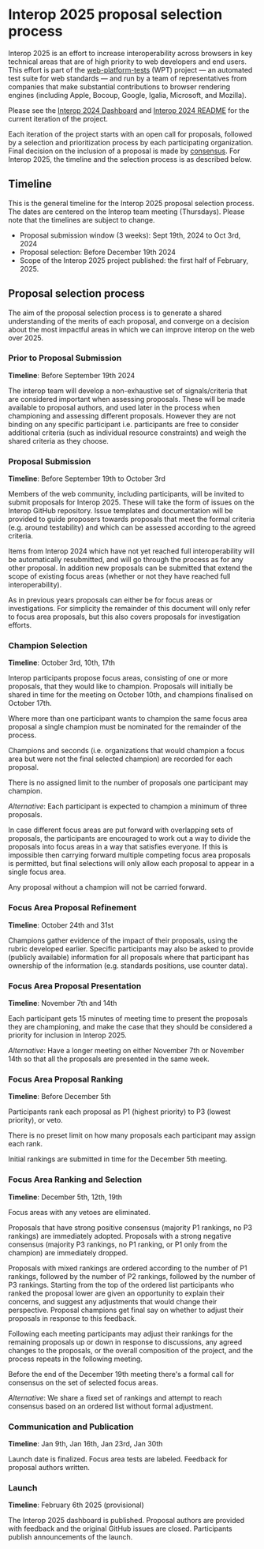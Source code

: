 # Interop 2025 proposal selection process

Interop 2025 is an effort to increase interoperability across browsers
in key technical areas that are of high priority to web developers and
end users. This effort is part of the
[web-platform-tests](https://github.com/web-platform-tests/wpt) (WPT)
project — an automated test suite for web standards — and run by a
team of representatives from companies that make substantial
contributions to browser rendering engines (including Apple, Bocoup,
Google, Igalia, Microsoft, and Mozilla).

Please see the [Interop 2024 Dashboard](https://wpt.fyi/interop-2024)
and [Interop 2024
README](https://github.com/web-platform-tests/interop/blob/main/2024/README.md)
for the current iteration of the project.

Each iteration of the project starts with an open call for proposals,
followed by a selection and prioritization process by each
participating organization. Final decision on the inclusion of a
proposal is made by
[consensus](https://github.com/web-platform-tests/interop/blob/main/charter.md#:~:text=The%20team%20makes%20decisions%20based%20on%20consensus.%20A%20decision%20has%20consensus%20if%20it%20has%20support%20from%20at%20least%20two%20participating%20organizations%20and%20no%20opposition). For
Interop 2025, the timeline and the selection process is as described
below.

## Timeline

This is the general timeline for the Interop 2025 proposal selection process. The dates are centered on the Interop team meeting (Thursdays). Please note that the timelines are subject to change.

*   Proposal submission window (3 weeks): Sept 19th, 2024 to Oct 3rd, 2024
*   Proposal selection: Before December 19th 2024
*   Scope of the Interop 2025 project published: the first half of February, 2025.

## Proposal selection process

The aim of the proposal selection process is to generate a shared
understanding of the merits of each proposal, and converge on a
decision about the most impactful areas in which we can improve
interop on the web over 2025.


### Prior to Proposal Submission

**Timeline**: Before September 19th 2024

The interop team will develop a non-exhaustive set of signals/criteria
that are considered important when assessing proposals. These will be
made available to proposal authors, and used later in the process when
championing and assessing different proposals. However they are not
binding on any specific participant i.e. participants are free to
consider additional criteria (such as individual resource constraints)
and weigh the shared criteria as they choose.

### Proposal Submission

**Timeline**: Before September 19th to October 3rd

Members of the web community, including participants, will be invited
to submit proposals for Interop 2025. These will take the form of
issues on the Interop GitHub repository. Issue templates and
documentation will be provided to guide proposers towards proposals
that meet the formal criteria (e.g. around testability) and which can
be assessed according to the agreed criteria.

Items from Interop 2024 which have not yet reached full
interoperability will be automatically resubmitted, and will go
through the process as for any other proposal. In addition new
proposals can be submitted that extend the scope of existing focus
areas (whether or not they have reached full interoperability).

As in previous years proposals can either be for focus areas or
investigations. For simplicity the remainder of this document will
only refer to focus area proposals, but this also covers proposals for
investigation efforts.

### Champion Selection

**Timeline**: October 3rd, 10th, 17th

Interop participants propose focus areas, consisting of one or more
proposals, that they would like to champion. Proposals will initially
be shared in time for the meeting on October 10th, and champions
finalised on October 17th.

Where more than one participant wants to champion the same focus area
proposal a single champion must be nominated for the remainder of the
process.

Champions and seconds (i.e. organizations that would champion a focus
area but were not the final selected champion) are recorded for each
proposal.

There is no assigned limit to the number of proposals one participant
may champion.

_Alternative_: Each participant is expected to champion a minimum of
three proposals.

In case different focus areas are put forward with overlapping sets of
proposals, the participants are encouraged to work out a way to divide
the proposals into focus areas in a way that satisfies everyone. If
this is impossible then carrying forward multiple competing focus area
proposals is permitted, but final selections will only allow each
proposal to appear in a single focus area.

Any proposal without a champion will not be carried forward.

### Focus Area Proposal Refinement

**Timeline**: October 24th and 31st

Champions gather evidence of the impact of their proposals, using the
rubric developed earlier. Specific participants may also be asked
to provide (publicly available) information for all proposals where
that participant has ownership of the information (e.g. standards
positions, use counter data).

### Focus Area Proposal Presentation

**Timeline**: November 7th and 14th

Each participant gets 15 minutes of meeting time to present the
proposals they are championing, and make the case that they should be
considered a priority for inclusion in Interop 2025.

_Alternative_: Have a longer meeting on either November 7th or November
14th so that all the proposals are presented in the same week.

### Focus Area Proposal Ranking

**Timeline**: Before December 5th

Participants rank each proposal as P1 (highest priority) to P3 (lowest
priority), or veto.

There is no preset limit on how many proposals each participant may
assign each rank.

Initial rankings are submitted in time for the December 5th meeting.

### Focus Area Ranking and Selection

**Timeline**: December 5th, 12th, 19th

Focus areas with any vetoes are eliminated.

Proposals that have strong positive consensus (majority P1 rankings,
no P3 rankings) are immediately adopted.  Proposals with a strong
negative consensus (majority P3 rankings, no P1 ranking, or P1 only
from the champion) are immediately dropped.

Proposals with mixed rankings are ordered according to the number of
P1 rankings, followed by the number of P2 rankings, followed by the
number of P3 rankings. Starting from the top of the ordered list
participants who ranked the proposal lower are given an opportunity to
explain their concerns, and suggest any adjustments that would change
their perspective. Proposal champions get final say on whether to
adjust their proposals in response to this feedback.

Following each meeting participants may adjust their rankings for the
remaining proposals up or down in response to discussions, any agreed
changes to the proposals, or the overall composition of the project,
and the process repeats in the following meeting.

Before the end of the December 19th meeting there's a formal call for
consensus on the set of selected focus areas.

_Alternative_: We share a fixed set of rankings and attempt to reach
consensus based on an ordered list without formal adjustment.

### Communication and Publication

**Timeline**: Jan 9th, Jan 16th, Jan 23rd, Jan 30th

Launch date is finalized. Focus area tests are labeled. Feedback for
proposal authors written.

### Launch

**Timeline**: February 6th 2025 (provisional)

The Interop 2025 dashboard is published. Proposal authors are provided
with feedback and the original GitHub issues are closed. Participants
publish announcements of the launch.
